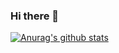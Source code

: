 ### Hi there 👋

[![Anurag's github stats](https://github-readme-stats.vercel.app/api?username=Everfighting)](https://github.com/Everfighting/github-readme-stats)

<!--
**Everfighting/Everfighting** is a ✨ _special_ ✨ repository because its `README.md` (this file) appears on your GitHub profile.

Here are some ideas to get you started:

- 🔭 I’m currently working on ...
- 🌱 I’m currently learning ...
- 👯 I’m looking to collaborate on ...
- 🤔 I’m looking for help with ...
- 💬 Ask me about ...
- 📫 How to reach me: ...
- 😄 Pronouns: ...
- ⚡ Fun fact: ...
-->
